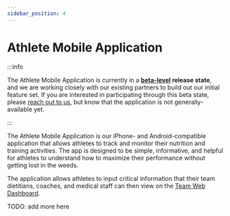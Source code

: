 ```yaml
---
sidebar_position: 4
---
```


# Athlete Mobile Application

:::info

The Athlete Mobile Application is currently in a **[beta-level][beta] release state**, and we are
working closely with our existing partners to build out our initial feature set. If you are interested
in participating through this beta state, please [reach out to us](https://risenutrition.org/contact),
but know that the application is not generally-available yet.

:::

The Athlete Mobile Application is our iPhone- and Android-compatible application that
allows athletes to track and monitor their nutrition and training activities. The app is designed to
be simple, informative, and helpful for athletes to understand how to maximize their performance
without getting lost in the weeds.

The application allows athletes to input critical information that their team dietitians, coaches, and
medical staff can then view on the [Team Web Dashboard][dashboard].

TODO: add more here

[beta]: https://en.wikipedia.org/wiki/Software_release_life_cycle#Beta
[dashboard]: /dashboard/intro